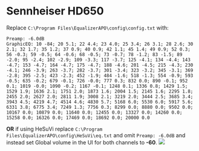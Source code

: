 # Sennheiser HD650
Replace `C:\Program Files\EqualizerAPO\config\config.txt` with:
```
Preamp: -6.0dB
GraphicEQ: 10 -84; 20 5.1; 22 4.4; 23 4.0; 25 3.4; 26 3.1; 28 2.6; 30 2.1; 32 1.7; 35 1.2; 37 0.9; 40 0.9; 42 1.1; 45 1.4; 49 0.9; 52 0.3; 56 -0.3; 59 -0.5; 64 -0.6; 68 -0.5; 73 -0.7; 78 -1.2; 83 -1.5; 89 -2.0; 95 -2.4; 102 -2.9; 109 -3.3; 117 -3.7; 125 -4.1; 134 -4.4; 143 -4.7; 153 -4.7; 164 -4.7; 175 -4.7; 188 -4.6; 201 -4.5; 215 -4.3; 230 -4.1; 246 -3.9; 263 -3.7; 282 -3.7; 301 -3.4; 323 -3.2; 345 -3.1; 369 -2.8; 395 -2.5; 423 -2.3; 452 -1.9; 484 -1.6; 518 -1.3; 554 -0.9; 593 -0.5; 635 -0.2; 679 -0.1; 726 -0.0; 777 0.3; 832 0.0; 890 -0.1; 952 0.1; 1019 -0.0; 1090 -0.2; 1167 -0.1; 1248 0.1; 1336 0.8; 1429 1.5; 1529 1.9; 1636 2.1; 1751 2.0; 1873 1.6; 2004 1.5; 2145 1.6; 2295 1.8; 2455 2.0; 2627 2.0; 2811 1.9; 3008 2.1; 3219 2.0; 3444 2.5; 3685 3.4; 3943 4.5; 4219 4.7; 4514 4.6; 4830 5.7; 5168 6.0; 5530 6.0; 5917 5.6; 6331 3.8; 6775 3.4; 7249 1.3; 7756 0.3; 8299 0.0; 8880 0.0; 9502 0.0; 10167 0.0; 10879 0.0; 11640 0.0; 12455 0.0; 13327 0.0; 14260 0.0; 15258 0.0; 16326 0.0; 17469 0.0; 18692 0.0; 20000 0.0
```
**OR** if using HeSuVi replace `C:\Program Files\EqualizerAPO\config\HeSuVi\eq.txt` and omit `Preamp: -6.0dB` and instead set Global volume in the UI for both channels to **-60**.
![](https://raw.githubusercontent.com/jaakkopasanen/AutoEq/master/results/Headphone.com/headphoncecom/onear/Sennheiser%20HD650/Sennheiser%20HD650.png)